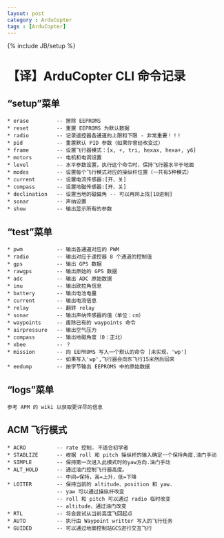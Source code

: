 ```yaml
---
layout: post
category : ArduCopter
tags : [ArduCopter]
---
```

{% include JB/setup %}

【译】ArduCopter CLI 命令记录
===========================

“setup”菜单
----------

	* erase         -- 擦除 EEPROMS
	* reset         -- 重置 EEPROMS 为默认数据
	* radio         -- 记录遥控器各通道的上限和下限 - 非常重要！！!
	* pid           -- 重置默认 PID 参数（如果你曾经改变过）
	* frame         -- 设置飞行器模式：[x, +, tri, hexax, hexa+, y6]
	* motors        -- 电机和电调设置
	* level         -- 水平参数设置，执行这个命令时，保持飞行器水平于地面
	* modes         -- 设置每个飞行模式对应的操纵杆位置（一共有5种模式）
	* current       -- 设置电流传感器:[开、关]
	* compass       -- 设置地磁传感器:[开、关]
	* declination   -- 设置当地的磁偏角 -- 可以再网上找[10进制]
	* sonar         -- 声纳设置
	* show          -- 输出显示所有的参数



“test”菜单
---------
	
	* pwm           -- 输出各通道对应的 PWM
	* radio         -- 输出对应于遥控器 8 个通道的控制值
	* gps           -- 输出 GPS 数据
	* rawgps        -- 输出原始的 GPS 数据
	* adc           -- 输出 ADC 原始数据
	* imu           -- 输出欧拉角信息
	* battery       -- 输出电池电量
	* current       -- 输出电流信息
	* relay         -- 翻转 relay
	* sonar         -- 输出声纳传感器的值（单位：cm）
	* waypoints     -- 废除已有的 waypoints 命令
	* airpressure   -- 输出空气压力
	* compass       -- 输出地磁角度（0：正北）
	* xbee          -- ？
	* mission       -- 向 EEPROMS 写入一个默认的命令 [未实现，'wp']
                    -- 如果写入'wp',飞行器会向东飞行15米然后回来
	* eedump        -- 按字节输出 EEPROMS 中的原始数据
	

“logs”菜单
---------
	
	参考 APM 的 wiki 以获取更详尽的信息


ACM 飞行模式
-----------
	
	* ACRO          -- rate 控制. 不适合初学者
	* STABLIZE      -- 根据 roll 和 pitch 操纵杆的输入确定一个保持角度.油门手动
	* SIMPLE        -- 保持第一次进入此模式时的yaw方向.油门手动
	* ALT_HOLD      -- 通过油门控制飞行器高度。
                    -- 中间=保持，高=上升，低=下降
	* LOITER        -- 保持当前的 altitude、position 和 yaw.
                    -- yaw 可以通过操纵杆改变
                    -- roll 和 pitch 可以通过 radio 临时改变
                    -- altitude，通过油门改变
	* RTL           -- 将会尝试从当前高度飞回起点
	* AUTO          -- 执行由 Waypoint writter 写入的飞行任务
	* GUIDED        -- 可以通过地面控制站GCS进行交互飞行

